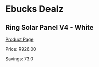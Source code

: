 
# Ebucks Dealz
## Ring Solar Panel V4 - White
[Product Page](https://www.ebucks.com/web/shop/productSelected.do?prodId=1170911721&catId=1170874557)

Price: R926.00

Savings: 73.0


	